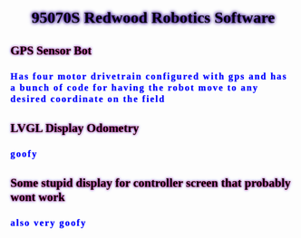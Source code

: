 <!DOCTYPE html>
<html>
<body>

<h1 style="font-family: Comic Sans MS; text-align: center; text-shadow: 0 0 5px #330099, 0 0 7px #330099; color: black;"> 95070S Redwood Robotics Software</h1>

<h2 style ="font-family: Comic Sans MS; text-align: left; text-shadow: 0 0 3px #ff0340, 0 0 5px #3341ff; color: black;"> GPS Sensor Bot </h2>
<h3 style="font-family: Comic Sans MS; letter-spacing: 2px; color:blue; text-shadow: 0 0 1px #3341ff;"> Has four motor drivetrain configured with gps and has a bunch of code for having the robot move to any desired coordinate on the field </h3>

<h2 style ="font-family: Comic Sans MS; text-align: left; text-shadow: 0 0 3px #ff0340, 0 0 5px #3341ff; color: black;"> LVGL Display Odometry </h2>
<h3 style="font-family: Comic Sans MS; letter-spacing: 2px; color:blue; text-shadow: 0 0 1px #3341ff;"> goofy </h3>

<h2 style ="font-family: Comic Sans MS; text-align: left; text-shadow: 0 0 3px #ff0340, 0 0 5px #3341ff; color: black;"> Some stupid display for controller screen that probably wont work </h2>
<h3 style="font-family: Comic Sans MS; letter-spacing: 2px; color:blue; text-shadow: 0 0 1px #3341ff;"> also very goofy </h3>


</body>
</html>
